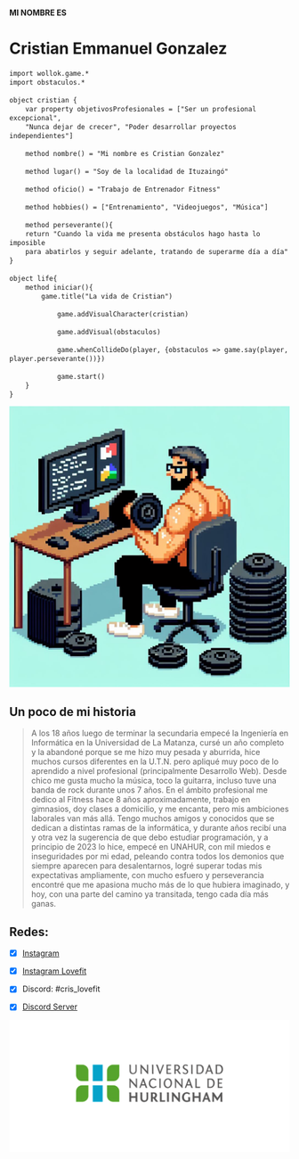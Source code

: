 #### MI NOMBRE ES
# Cristian Emmanuel Gonzalez

```
import wollok.game.*
import obstaculos.*

object cristian { 
    var property objetivosProfesionales = ["Ser un profesional excepcional",
	"Nunca dejar de crecer", "Poder desarrollar proyectos independientes"]

    method nombre() = "Mi nombre es Cristian Gonzalez"
    
    method lugar() = "Soy de la localidad de Ituzaingó"

    method oficio() = "Trabajo de Entrenador Fitness" 

    method hobbies() = ["Entrenamiento", "Videojuegos", "Música"]
    
    method perseverante(){
	return "Cuando la vida me presenta obstáculos hago hasta lo imposible
	para abatirlos y seguir adelante, tratando de superarme día a día"
}

object life{
	method iniciar(){
		game.title("La vida de Cristian")
			
	    	game.addVisualCharacter(cristian)
	    	
	    	game.addVisual(obstaculos)
	    	
	    	game.whenCollideDo(player, {obstaculos => game.say(player, player.perseverante())})
	    	
	        game.start()
	}
}
```
![Programador Fitness](./assets/fitness_programmer.jpeg)


## Un poco de mi historia
>A los 18 años luego de terminar la secundaria empecé la Ingeniería en Informática en la Universidad de La Matanza,
cursé un año completo y la abandoné porque se me hizo muy pesada y aburrida, hice muchos cursos diferentes en la U.T.N.
pero apliqué muy poco de lo aprendido a nivel profesional (principalmente Desarrollo Web). Desde chico me gusta mucho la
música, toco la guitarra, incluso tuve una banda de rock durante unos 7 años.
En el ámbito profesional me dedico al Fitness hace 8 años aproximadamente, trabajo en gimnasios, doy clases a domicilio,
y me encanta, pero mis ambiciones laborales van más allá.
Tengo muchos amigos y conocidos que se dedican a distintas ramas de la informática, y durante años recibí una y otra vez
la sugerencia de que debo estudiar programación, y a principio de 2023 lo hice, empecé en UNAHUR, con mil miedos e inseguridades
por mi edad, peleando contra todos los demonios que siempre aparecen para desalentarnos, logré superar todas mis expectativas
ampliamente, con mucho esfuero y perseverancia encontré que me apasiona mucho más de lo que hubiera imaginado, y hoy, con
una parte del camino ya transitada, tengo cada día más ganas.

## Redes:
- [x] [Instagram](https://www.instagram.com/cris_lovefit/)
- [x] [Instagram Lovefit](https://www.instagram.com/lovefit_ok/)

- [x] Discord: #cris_lovefit
- [x] [Discord Server](https://discord.gg/Cs243DdcYV)

![Logo UNAHUR](./assets/UNAHUR.png)
